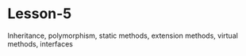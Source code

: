 # Lesson-5
Inheritance, polymorphism, static methods, extension methods, virtual methods, interfaces
